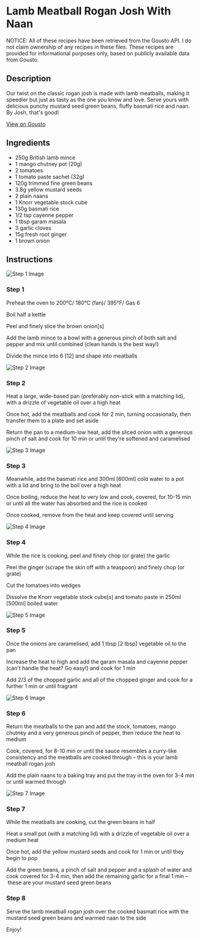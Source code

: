 # Lamb Meatball Rogan Josh With Naan

NOTICE: All of these recipes have been retrieved from the Gousto API. I do not claim ownership of any recipes in these files. These recipes are provided for informational purposes only, based on publicly available data from Gousto.

## Description

Our twist on the classic rogan josh is made with lamb meatballs, making it speedier but just as tasty as the one you know and love. Serve yours with delicious punchy mustard seed green beans, fluffy basmati rice and naan. By Josh, that's good!

[View on Gousto](https://www.gousto.co.uk/recipes/cookbook/lamb-meatball-rogan-josh-with-naan)

## Ingredients

- 250g British lamb mince
- 1 mango chutney pot (20g)
- 2 tomatoes
- 1 tomato paste sachet (32g)
- 120g trimmed fine green beans
- 3.8g yellow mustard seeds
- 2 plain naans
- 1 Knorr vegetable stock cube
- 130g basmati rice
- 1/2 tsp cayenne pepper
- 1 tbsp garam masala
- 3 garlic cloves
- 15g fresh root ginger
- 1 brown onion

## Instructions

![Step 1 Image](https://production-media.gousto.co.uk/cms/recipe-step-image/step-1-1597834726622-x200.jpg)

### Step 1

Preheat the oven to 200°C/ 180°C (fan)/ 395°F/ Gas 6

Boil half a kettle

Peel and finely slice the brown onion<span class="text-danger">[s]</span>

Add the lamb mince to a bowl with a generous pinch of both salt and pepper and mix until combined (clean hands is the best way!)

Divide the mince into 6 <span class="text-danger">[12] </span>and shape into meatballs

![Step 2 Image](https://production-media.gousto.co.uk/cms/recipe-step-image/step-2-1597834730735-x200.jpg)

### Step 2

Heat a large, wide-based pan (preferably non-stick with a matching lid), with a drizzle of vegetable oil over a high heat

Once hot, add the meatballs and cook for 2 min, turning occasionally, then transfer them to a plate and set aside

Return the pan to a medium-low heat, add the sliced onion with a generous pinch of salt and cook for 10 min or until they're softened and caramelised

![Step 3 Image](https://production-media.gousto.co.uk/cms/recipe-step-image/step-3-1597834735122-x200.jpg)

### Step 3

Meanwhile, add the basmati rice and 300ml <span class="text-danger">[600ml]</span> cold water to a pot with a lid and bring to the boil over a high heat

Once boiling, reduce the heat to very low and cook, covered, for 10-15 min or until all the water has absorbed and the rice is cooked

Once cooked, remove from the heat and keep covered until serving

![Step 4 Image](https://production-media.gousto.co.uk/cms/recipe-step-image/step-4-1597834739517-x200.jpg)

### Step 4

While the rice is cooking, peel and finely chop (or grate) the garlic

Peel the ginger (scrape the skin off with a teaspoon) and finely chop (or grate)

Cut the tomatoes into wedges

Dissolve the Knorr vegetable stock cube<span class="text-danger">[s]</span> and tomato paste in 250ml <span class="text-danger">[500ml]</span> boiled water

![Step 5 Image](https://production-media.gousto.co.uk/cms/recipe-step-image/step-5-1597834743833-x200.jpg)

### Step 5

Once the onions are caramelised, add 1 tbsp <span class="text-danger">[2 tbsp] </span>vegetable oil to the pan

Increase the heat to high and add the garam masala and cayenne pepper (can't handle the heat? Go easy!) and cook for 1 min

Add 2/3 of the chopped garlic and all of the chopped ginger and cook for a further 1 min or until fragrant

![Step 6 Image](https://production-media.gousto.co.uk/cms/recipe-step-image/step-6-1597834747780-x200.jpg)

### Step 6

Return the meatballs to the pan and add the stock, tomatoes, mango chutney and a very generous pinch of pepper, then reduce the heat to medium

Cook, covered, for 8-10 min or until the sauce resembles a curry-like consistency and the meatballs are cooked through – this is your lamb meatball rogan josh

Add the plain naans to a baking tray and put the tray in the oven for 3-4 min or until warmed through

![Step 7 Image](https://production-media.gousto.co.uk/cms/recipe-step-image/step-7-1597834752073-x200.jpg)

### Step 7

While the meatballs are cooking, cut the green beans in half

Heat a small pot (with a matching lid) with a drizzle of vegetable oil over a medium heat

Once hot, add the yellow mustard seeds and cook for 1 min or until they begin to pop

Add the green beans, a pinch of salt and pepper and a splash of water and cook covered for 3-4 min, then add the remaining garlic for a final 1 min – these are your mustard seed green beans

### Step 8

Serve the lamb meatball rogan josh over the cooked basmati rice with the mustard seed green beans and warmed naan to the side

Enjoy!

